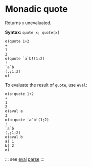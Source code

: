 # Monadic quote

Returns `x` unevaluated.

**Syntax:** ```quote x; quote[x]```

```o
o)quote 1+2
+
1
2
o)quote `a`b!(1;2)
!
`a`b
(,;1;2)
o)
```

To evaluate the result of `quote`, use `eval`:

```o
o)a:quote 1+2
+
1
2
o)eval a
3
o)b:quote `a`b!(1;2)
!
`a`b
(,;1;2)
o)eval b
a| 1
b| 2
o)
```


::: see
[eval](/verbs/concurrency/eval.md)
[parse](/verbs/string/parse.md)
:::
